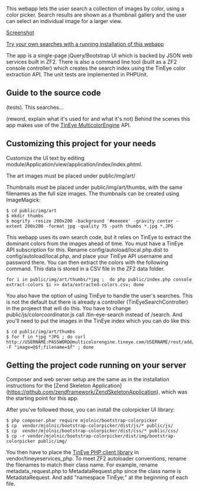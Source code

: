 This webapp lets the user search a collection of images by color, using a color picker. Search results are shown as a thumbnail gallery and the user can select an individual image for a larger view.

[Screenshot](http://i.imgur.com/ANOpHZF.png)

[Try your own searches with a running installation of this webapp](http://www.colorcoordinator.focalfilter.com)

The app is a single-page jQuery/Bootstrap UI which is backed by JSON web services built in ZF2. There is also a command line tool (built as a ZF2 console controller) which creates the search index using the TinEye color extraction API. The unit tests are implemented in PHPUnit. 

Guide to the source code
------------------------

(tests). This searches... 

(reword, explain what it's used for and what it's not) Behind the scenes this app makes use of the [TinEye MulticolorEngine](https://services.tineye.com/MulticolorEngine) API.

Customizing this project for your needs
---------------------------------------

Customize the UI text by editing module/Application/view/application/index/index.phtml.

The art images must be placed under public/img/art/ 

Thumbnails must be placed under public/img/art/thumbs, with the same filenames as the full size images. The thumbnails can be created using ImageMagick:
```
$ cd public/img/art
$ mkdir thumbs
$ mogrify -resize 200x200 -background '#eeeeee' -gravity center -extent 200x200 -format jpg -quality 75 -path thumbs *.jpg *.JPG
```

This webapp uses its own search code, but it relies on TinEye to extract the dominant colors from the images ahead of time. You must have a TinEye API subscription for this. Rename config/autoload/local.php.dist to config/autoload/local.php, and place your TinEye API username and password there. You can then extract the colors with the following command. This data is stored in a CSV file in the ZF2 data folder.
```
for i in public/img/art/thumbs/*jpg ;  do php public/index.php console extract-colors $i >> data/extracted-colors.csv; done
```

You also have the option of using TinEye to handle the user's searches. This is not the default but there is already a controller (TinEyeSearchController) in the projeect that will do this. You have to change public/js/colorcoordinator.js call /tin-eye-search instead of /search.  And you'll need to put the images in the TinEye index which you can do like this:
```
$ cd public/img/art/thumbs
$ for f in *jpg *JPG ; do curl http://USERNAME:PASSWORD@multicolorengine.tineye.com/USERNAME/rest/add/ -F "image=@$f;filename=$f" ; done
```

Getting the project code running on your server
-----------------------------------------------

Composer and web server setup are the same as in the installation instructions for the [Zend Skeleton Application] (https://github.com/zendframework/ZendSkeletonApplication), which was the starting point for this app.

After you've followed those, you can install the colorpicker UI library:
```
$ php composer.phar require mjolnic/bootstrap-colorpicker
$ cp  vendor/mjolnic/bootstrap-colorpicker/dist/js/* public/js/
$ cp  vendor/mjolnic/bootstrap-colorpicker/dist/css/* public/css/
$ cp -r vendor/mjolnic/bootstrap-colorpicker/dist/img/bootstrap-colorpicker public/img/
```

You then have to place the [TinEye PHP  client library](https://services.tineye.com/developers/multicolorengine/libraries.html) in vendor/tineyeservices_php. To meet ZF2 autoloader conventions, rename the filenames to match their class name. For example, rename metadata_request.php to MetadataRequest.php since the class name is MetadataRequest. And add "namespace TinEye;" at the beginning of each file.








